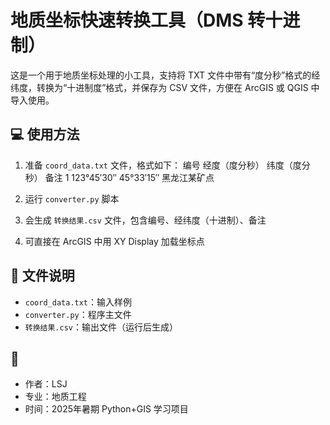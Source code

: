 # 地质坐标快速转换工具（DMS 转十进制）

这是一个用于地质坐标处理的小工具，支持将 TXT 文件中带有“度分秒”格式的经纬度，转换为“十进制度”格式，并保存为 CSV 文件，方便在 ArcGIS 或 QGIS 中导入使用。

## 💻 使用方法

1. 准备 `coord_data.txt` 文件，格式如下：
编号 经度（度分秒） 纬度（度分秒） 备注
1 123°45′30″ 45°33′15″ 黑龙江某矿点

2. 运行 `converter.py` 脚本
3. 会生成 `转换结果.csv` 文件，包含编号、经纬度（十进制）、备注
4. 可直接在 ArcGIS 中用 XY Display 加载坐标点

## 📂 文件说明

- `coord_data.txt`：输入样例
- `converter.py`：程序主文件
- `转换结果.csv`：输出文件（运行后生成）

## 📌 
- 作者：LSJ
- 专业：地质工程
- 时间：2025年暑期 Python+GIS 学习项目

